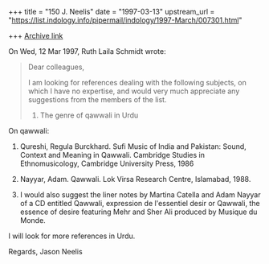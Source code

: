 +++
title = "150 J. Neelis"
date = "1997-03-13"
upstream_url = "https://list.indology.info/pipermail/indology/1997-March/007301.html"

+++
[Archive link](https://list.indology.info/pipermail/indology/1997-March/007301.html)



On Wed, 12 Mar 1997, Ruth Laila Schmidt wrote:

> Dear colleagues,
> 
> I am looking for references dealing with the following subjects, on which I
> have no expertise, and would very much appreciate any suggestions from the
> members of the list.
> 
> 1. The genre of qawwali in Urdu

On qawwali:

1. Qureshi, Regula Burckhard. Sufi Music of India and Pakistan: Sound,
Context and Meaning in Qawwali. Cambridge Studies in Ethnomusicology,
Cambridge University Press, 1986

2. Nayyar, Adam. Qawwali. Lok Virsa Research Centre, Islamabad, 1988.

3. I would also suggest the liner notes by Martina Catella and Adam Nayyar
of a CD entitled Qawwali, expression de l'essentiel desir or Qawwali, the
essence of desire featuring Mehr and Sher Ali produced by Musique du
Monde.

I will look for more references in Urdu.

Regards, 
Jason Neelis





